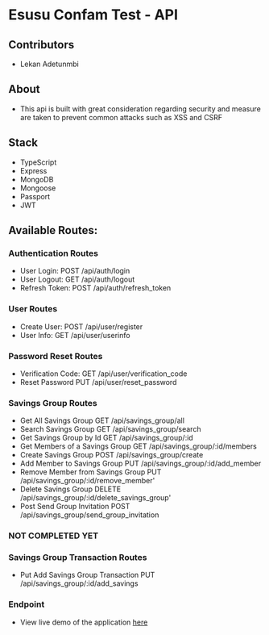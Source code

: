 # Esusu Confam Test - API

## Contributors

* Lekan Adetunmbi

## About
* This api is built with great consideration regarding security and measure are taken to prevent common attacks such as XSS and CSRF

## Stack

* TypeScript
* Express
* MongoDB
* Mongoose
* Passport
* JWT

## Available Routes:

### Authentication Routes
* User Login:                                                   POST /api/auth/login
* User Logout:                                                  GET /api/auth/logout
* Refresh Token:                                                POST /api/auth/refresh_token 

### User Routes
* Create User:                                                  POST /api/user/register
* User Info:                                                    GET /api/user/userinfo

### Password Reset Routes
* Verification Code:                                            GET /api/user/verification_code
* Reset Password                                                PUT /api/user/reset_password

### Savings Group Routes
* Get All Savings Group                                         GET /api/savings_group/all
* Search Savings Group                                          GET /api/savings_group/search
* Get Savings Group by Id                                       GET /api/savings_group/:id
* Get Members of a Savings Group                                GET /api/savings_group/:id/members
* Create Savings Group                                          POST /api/savings_group/create
* Add Member to Savings Group                                   PUT /api/savings_group/:id/add_member
* Remove Member from Savings Group                              PUT /api/savings_group/:id/remove_member'
* Delete Savings Group                                          DELETE /api/savings_group/:id/delete_savings_group'
* Post Send Group Invitation                                    POST /api/savings_group/send_group_invitation

### NOT COMPLETED YET

### Savings Group Transaction Routes
* Put Add Savings Group Transaction                             PUT /api/savings_group/:id/add_savings

### Endpoint 

* View live demo of the application [here](https://esusu-confam.herokuapp.com/api)
